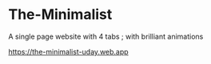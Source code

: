 # The-Minimalist
A single page website with 4 tabs ; with brilliant animations

https://the-minimalist-uday.web.app

